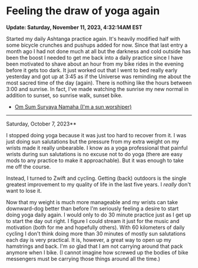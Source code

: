 # Feeling the draw of yoga again

**Update: Saturday, November 11, 2023, 4:32:14AM EST**

Started my daily Ashtanga practice again. It's heavily modified half with some bicycle crunches and pushups added for now. Since that last entry a month ago I had not done much at all but the darkness and cold outside has been the boost I needed to get me back into a daily practice since I have been motivated to shave about an hour from my bike rides in the evening before it gets too dark. It just worked out that I went to bed really early yesterday and got up at 3:45 as if the Universe was reminding me about the most sacred time of the day (again). There is nothing like the hours between 3:00 and sunrise. In fact, I've made watching the sunrise my new normal in addition to sunset, so sunrise walk, sunset bike.

* [Om Sum Suryaya Namaha (I'm a sun worshiper)](../2451)

----

Saturday, October 7, 2023**

I stopped doing yoga because it was just too hard to recover from it. I was just doing sun salutations but the pressure from my extra weight on my wrists made it really unbearable. I know as a yoga professional that painful wrists during sun salutations is no excuse not to do yoga (there are easy mods to any practice to make it approachable). But it was enough to take me off the course.

Instead, I turned to Zwift and cycling. Getting (back) outdoors is the single greatest improvement to my quality of life in the last five years. I *really* don't want to lose it.

Now that my weight is much more manageable and my wrists can take downward-dog better than before I'm seriously feeling a desire to start doing yoga daily again. I would only to do 30 minute practice just as I get up to start the day out right. I figure I could stream it just for the music and motivation (both for me and hopefully others). With 60 kilometers of daily cycling I don't think doing more than 30 minutes of mostly sun salutations each day is very practical. It is, however, a great way to open up my hamstrings and back. I'm *so* glad that I am not carrying around that pack anymore when I bike. (I cannot imagine how screwed up the bodies of bike messengers must be carrying those things around all the time.)

